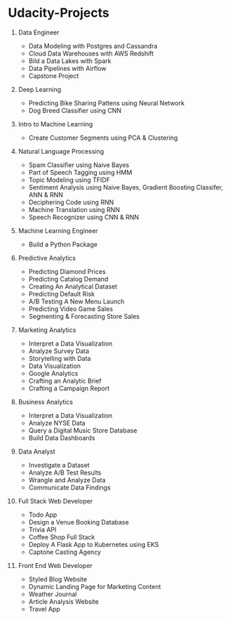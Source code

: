 # Udacity-Projects

1. Data Engineer
	+ Data Modeling with Postgres and Cassandra
	+ Cloud Data Warehouses with AWS Redshift
	+ Bild a Data Lakes with Spark
	+ Data Pipelines with Airflow
	+ Capstone Project

2. Deep Learning
	+ Predicting Bike Sharing Pattens using Neural Network
	+ Dog Breed Classifier using CNN	

3. Intro to Machine Learning
	+ Create Customer Segments using PCA & Clustering

4. Natural Language Processing
	+ Spam Classifier using Naive Bayes
	+ Part of Speech Tagging using HMM
	+ Topic Modeling using TFIDF
	+ Sentiment Analysis using Naive Bayes, Gradient Boosting Classifer, ANN & RNN
	+ Deciphering Code using RNN
	+ Machine Translation using RNN
	+ Speech Recognizer using CNN & RNN

5. Machine Learning Engineer
	+ Build a Python Package

6. Predictive Analytics
	+ Predicting Diamond Prices
	+ Predicting Catalog Demand
	+ Creating An Analytical Dataset
	+ Predicting Default Risk
	+ A/B Testing A New Menu Launch
	+ Predicting Video Game Sales
	+ Segmenting & Forecasting Store Sales

7. Marketing Analytics
	+ Interpret a Data Visualization
	+ Analyze Survey Data
	+ Storytelling with Data
	+ Data Visualization
	+ Google Analytics
	+ Crafting an Analytic Brief
	+ Crafting a Campaign Report

8. Business Analytics
	+ Interpret a Data Visualization
	+ Analyze NYSE Data
	+ Query a Digital Music Store Database
	+ Build Data Dashboards

9. Data Analyst
	+ Investigate a Dataset
	+ Analyze A/B Test Results
	+ Wrangle and Analyze Data
	+ Communicate Data Findings

10. Full Stack Web Developer
	+ Todo App
	+ Design a Venue Booking Database
	+ Trivia API
	+ Coffee Shop Full Stack
	+ Deploy A Flask App to Kubernetes using EKS
	+ Captone Casting Agency

11. Front End Web Developer
	+ Styled Blog Website
	+ Dynamic Landing Page for Marketing Content
	+ Weather Journal
	+ Article Analysis Website
	+ Travel App